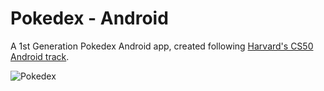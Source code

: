 # Pokedex - Android

A 1st Generation Pokedex Android app, created following [Harvard's CS50 Android track](https://cs50.harvard.edu/x/2020/tracks/mobile/android/pokedex/).

![Pokedex](static/pokedex.gif)
